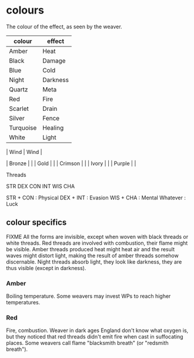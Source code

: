 
# colours

The colour of the effect, as seen by the weaver.

| colour    | effect   |
|-----------|----------|
| Amber     | Heat     |
| Black     | Damage   |
| Blue      | Cold     |
| Night     | Darkness |
| Quartz    | Meta     |
| Red       | Fire     |
| Scarlet   | Drain    |
| Silver    | Fence    |
| Turquoise | Healing  |
| White     | Light    |

| Wind | Wind |

| Bronze    | |
| Gold      | |
| Crimson   | |
| Ivory     | |
| Purple    | |

Threads

STR DEX CON
INT WIS CHA

STR + CON : Physical
DEX + INT : Evasion
WIS + CHA : Mental
Whatever : Luck


## colour specifics

FIXME All the forms are invisible, except when woven with black threads or white threads. Red threads are involved with combustion, their flame might be visible. Amber threads produced heat might heat air and the result waves might distort light, making the result of amber threads somehow discernable. Night threads absorb light, they look like darkness, they are thus visible (except in darkness).

### Amber

Boiling temperature. Some weavers may invest WPs to reach higher temperatures.


### Red

Fire, combustion. Weaver in dark ages England don't know what oxygen is, but they noticed that red threads didn't emit fire when cast in suffocating places. Some weavers call flame "blacksmith breath" (or "redsmith breath").

